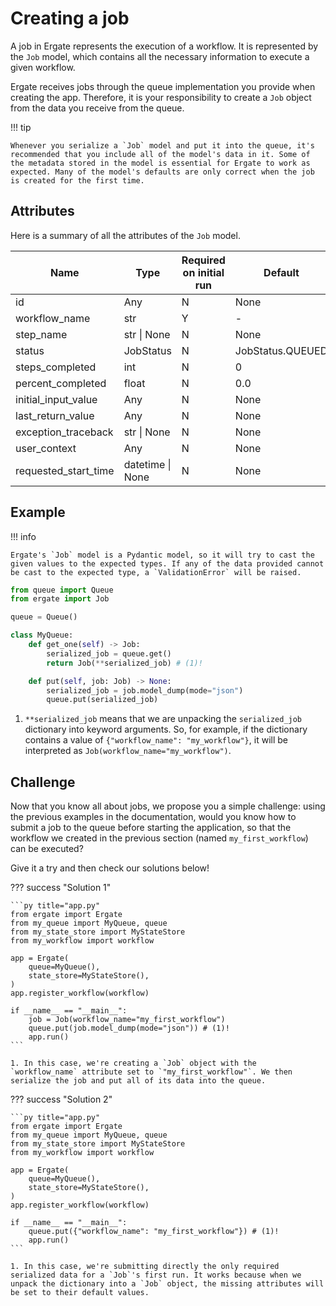 # Creating a job

A job in Ergate represents the execution of a workflow. It is represented by the `Job` model, which contains all the necessary information to execute a given workflow.

Ergate receives jobs through the queue implementation you provide when creating the app. Therefore, it is your responsibility to create a `Job` object from the data you receive from the queue.


!!! tip

    Whenever you serialize a `Job` model and put it into the queue, it's recommended that you include all of the model's data in it. Some of the metadata stored in the model is essential for Ergate to work as expected. Many of the model's defaults are only correct when the job is created for the first time.


## Attributes

Here is a summary of all the attributes of the `Job` model.

| Name                 | Type             | Required on initial run | Default          |
|----------------------|------------------|-------------------------|------------------|
| id                   | Any              | N                       | None             |
| workflow_name        | str              | Y                       | -                |
| step_name            | str \| None      | N                       | None             |
| status               | JobStatus        | N                       | JobStatus.QUEUED |
| steps_completed      | int              | N                       | 0                |
| percent_completed    | float            | N                       | 0.0              |
| initial_input_value  | Any              | N                       | None             |
| last_return_value    | Any              | N                       | None             |
| exception_traceback  | str \| None      | N                       | None             |
| user_context         | Any              | N                       | None             |
| requested_start_time | datetime \| None | N                       | None             |



## Example

!!! info

    Ergate's `Job` model is a Pydantic model, so it will try to cast the given values to the expected types. If any of the data provided cannot be cast to the expected type, a `ValidationError` will be raised.

```py title="my_queue.py"
from queue import Queue
from ergate import Job

queue = Queue()

class MyQueue:
    def get_one(self) -> Job:
        serialized_job = queue.get()
        return Job(**serialized_job) # (1)!

    def put(self, job: Job) -> None:
        serialized_job = job.model_dump(mode="json")
        queue.put(serialized_job)
```

1. `**serialized_job` means that we are unpacking the `serialized_job` dictionary into keyword arguments. So, for example, if the dictionary contains a value of `{"workflow_name": "my_workflow"}`, it will be interpreted as `Job(workflow_name="my_workflow")`.


## Challenge

Now that you know all about jobs, we propose you a simple challenge: using the previous examples in the documentation, would you know how to submit a job to the queue before starting the application, so that the workflow we created in the previous section (named `my_first_workflow`) can be executed?

Give it a try and then check our solutions below!


??? success "Solution 1"

    ```py title="app.py"
    from ergate import Ergate
    from my_queue import MyQueue, queue
    from my_state_store import MyStateStore
    from my_workflow import workflow

    app = Ergate(
        queue=MyQueue(),
        state_store=MyStateStore(),
    )
    app.register_workflow(workflow)

    if __name__ == "__main__":
        job = Job(workflow_name="my_first_workflow")
        queue.put(job.model_dump(mode="json")) # (1)!
        app.run()
    ```

    1. In this case, we're creating a `Job` object with the `workflow_name` attribute set to `"my_first_workflow"`. We then serialize the job and put all of its data into the queue.


??? success "Solution 2"

    ```py title="app.py"
    from ergate import Ergate
    from my_queue import MyQueue, queue
    from my_state_store import MyStateStore
    from my_workflow import workflow

    app = Ergate(
        queue=MyQueue(),
        state_store=MyStateStore(),
    )
    app.register_workflow(workflow)

    if __name__ == "__main__":
        queue.put({"workflow_name": "my_first_workflow"}) # (1)!
        app.run()
    ```

    1. In this case, we're submitting directly the only required serialized data for a `Job`'s first run. It works because when we unpack the dictionary into a `Job` object, the missing attributes will be set to their default values.
